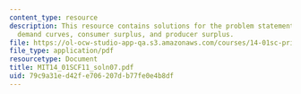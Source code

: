 ```yaml
---
content_type: resource
description: This resource contains solutions for the problem statements related to
  demand curves, consumer surplus, and producer surplus.
file: https://ol-ocw-studio-app-qa.s3.amazonaws.com/courses/14-01sc-principles-of-microeconomics-fall-2011/79c9a31ed42fe706207db77fe0e4b8df_MIT14_01SCF11_soln07.pdf
file_type: application/pdf
resourcetype: Document
title: MIT14_01SCF11_soln07.pdf
uid: 79c9a31e-d42f-e706-207d-b77fe0e4b8df
---
```


